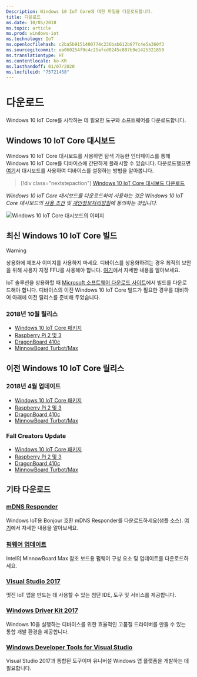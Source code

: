 ```yaml
---
Description: Windows 10 IoT Core에 대한 파일을 다운로드합니다.
title: 다운로드
ms.date: 10/05/2018
ms.topic: article
ms.prod: windows-iot
ms.technology: IoT
ms.openlocfilehash: c2ba5b9151400774c236bab612b877c4e5a360f3
ms.sourcegitcommit: ea060254f9c4c25afcd0245c897b9e1425321859
ms.translationtype: HT
ms.contentlocale: ko-KR
ms.lasthandoff: 01/07/2020
ms.locfileid: "75721458"
---
```

# <a name="downloads"></a>다운로드
Windows 10 IoT Core를 시작하는 데 필요한 도구와 소프트웨어를 다운로드합니다.

## <a name="windows-10-iot-core-dashboard"></a>Windows 10 IoT Core 대시보드

Windows 10 IoT Core 대시보드를 사용하면 탐색 가능한 인터페이스를 통해 Windows 10 IoT Core를 디바이스에 간단하게 플래시할 수 있습니다. 다운로드했으면 [여기](https://docs.microsoft.com/windows/iot-core/tutorials/quickstarter/devicesetup#using-the-iot-dashboard-raspberry-pi-minnowboard-nxp)서 대시보드를 사용하여 디바이스를 설정하는 방법을 알아봅니다.

> [!div class="nextstepaction"]
> [Windows 10 IoT Core 대시보드 다운로드](https://go.microsoft.com/fwlink/?LinkID=708576)

_Windows 10 IoT Core 대시보드를 다운로드하여 사용하는 것은 Windows 10 IoT Core 대시보드의 [사용 조건](https://go.microsoft.com/fwlink/?LinkID=703960&clcid=0x4809) 및 [개인정보처리방침](https://go.microsoft.com/fwlink/?LinkId=521839)에 동의하는 것입니다._

![Windows 10 IoT Core 대시보드의 이미지](media/IoTDashboard/DASHBOARD-800x450.jpg)

## <a name="latest-windows-10-iot-core-builds"></a>최신 Windows 10 IoT Core 빌드

> [!WARNING]
> 상용화에 제조사 이미지를 사용하지 마세요. 디바이스를 상용화하려는 경우 최적의 보안을 위해 사용자 지정 FFU를 사용해야 합니다. [여기](https://docs.microsoft.com/windows-hardware/manufacture/iot/iot-core-manufacturing-guide)에서 자세한 내용을 알아보세요.

IoT 솔루션을 상용화할 때 [Microsoft 소프트웨어 다운로드 사이트](https://www.microsoft.com/software-download/windows10IoTCore#!)에서 빌드를 다운로드해야 합니다. 디바이스의 이전 Windows 10 IoT Core 빌드가 필요한 경우를 대비하여 아래에 이전 릴리스를 준비해 두었습니다. 

### <a name="october-2018-release"></a>2018년 10월 릴리스

* [Windows 10 IoT Core 패키지](https://www.microsoft.com/en-us/software-download/windows10IoTCore#!)
* [Raspberry Pi 2 및 3](https://go.microsoft.com/fwlink/?LinkId=846058)
* [DragonBoard 410c](https://go.microsoft.com/fwlink/?LinkId=846059)
* [MinnowBoard Turbot/Max](https://go.microsoft.com/fwlink/?linkid=846057)


## <a name="previous-windows-10-iot-core-releases"></a>이전 Windows 10 IoT Core 릴리스

### <a name="april-2018-update"></a>2018년 4월 업데이트

* [Windows 10 IoT Core 패키지](https://software-download.microsoft.com/download/pr/17134.1.180410-1804.rs4_release_amd64fre_IOTCORE_PACKAGES.iso)
* [Raspberry Pi 2 및 3](https://software-download.microsoft.com/download/pr/17134.1.180410-1804.rs4_release_amd64fre_IOTCORE_RPi.iso)
* [DragonBoard 410c](https://software-download.microsoft.com/download/pr/17134.1.180410-1804.rs4_release_amd64fre_IOTCORE_QCDB410C.iso)
* [MinnowBoard Turbot/Max](https://software-download.microsoft.com/download/pr/17134.1.180410-1804.rs4_release_amd64fre_IOTCORE_MBM.iso)


### <a name="fall-creators-update"></a>Fall Creators Update

* [Windows 10 IoT Core 패키지](https://software-download.microsoft.com/download/pr/16299.15.170928-1534.rs3_release_amd64fre_IOTCORE_PACKAGES.iso)
* [Raspberry Pi 2 및 3](https://download.microsoft.com/download/9/6/2/9629C69B-02B8-4A82-A4C8-860D6E880C66/16299.15.170928-1534.rs3_release_amd64fre_IOTCORE_RPi.iso)
* [DragonBoard 410c](https://download.microsoft.com/download/1/0/C/10CAECC2-3B60-45BF-BF0D-D0BACF4072E5/16299.15.170928-1534.rs3_release_amd64fre_IOTCORE_QCDB410C.iso)
* [MinnowBoard Turbot/Max](https://download.microsoft.com/download/5/F/9/5F917B68-020E-4993-A972-F1A7038510CF/16299.15.170928-1534.rs3_release_amd64fre_IOTCORE_MBM.iso)


## <a name="other-downloads"></a>기타 다운로드

### <a name="mdns-responderhttpsgomicrosoftcomfwlinklinkid2077676"></a>[mDNS Responder](https://go.microsoft.com/fwlink/?linkid=2077676)
Windows IoT용 Bonjour 호환 mDNS Responder를 다운로드하세요(샘플 소스). [여기](mDNS.md)에서 자세한 내용을 알아보세요.

### <a name="firmware-updatehttpfirmwareintelcomprojectsminnowboard-max"></a>[펌웨어 업데이트](http://firmware.intel.com/projects/minnowboard-max)
Intel의 MinnowBoard Max 참조 보드용 펌웨어 구성 요소 및 업데이트를 다운로드하세요.

### <a name="visual-studio-2017httpswwwvisualstudiocomdownloads"></a>[Visual Studio 2017](https://www.visualstudio.com/downloads/)
멋진 IoT 앱을 만드는 데 사용할 수 있는 첨단 IDE, 도구 및 서비스를 제공합니다.

### <a name="windows-driver-kit-2017httpsmsdnmicrosoftcomwindowshardwarehh852365aspx"></a>[Windows Driver Kit 2017](https://msdn.microsoft.com/windows/hardware/hh852365.aspx)
Windows 10을 실행하는 디바이스를 위한 효율적인 고품질 드라이버를 만들 수 있는 통합 개발 환경을 제공합니다.

### <a name="windows-developer-tools-for-visual-studiohttpsdevwindowscomen-usdownloads"></a>[Windows Developer Tools for Visual Studio](https://dev.windows.com/en-us/downloads)
Visual Studio 2017과 통합된 도구이며 유니버설 Windows 앱 플랫폼을 개발하는 데 필요합니다. 
